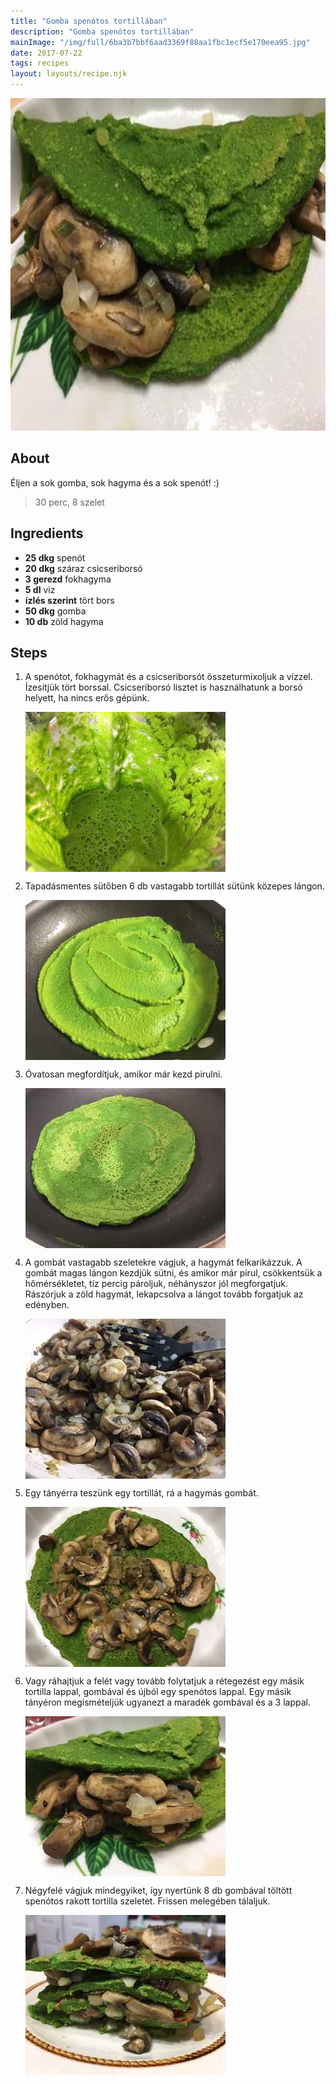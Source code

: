 ```yaml
---
title: "Gomba spenótos tortillában"
description: "Gomba spenótos tortillában"
mainImage: "/img/full/6ba3b7bbf6aad3369f88aa1fbc1ecf5e170eea95.jpg"
date: 2017-07-22
tags: recipes
layout: layouts/recipe.njk
---
```

                            
<p align="center"><a href="https://cookpad.com/hu/receptek/3013122-gomba-spenotos-tortillaban" rel="Recipe source page"><img width="751" height="532" src="/img/full/6ba3b7bbf6aad3369f88aa1fbc1ecf5e170eea95.jpg"/></a></p>

## About
<p class="mb-sm">Éljen a sok gomba, sok hagyma és a sok spenót! :)</p>

> 30 perc, 8 szelet 

## Ingredients
* **25 dkg** spenót
* **20 dkg** száraz csicseriborsó
* **3 gerezd** fokhagyma
* **5 dl** viz
* **ízlés szerint** tört bors
* **50 dkg** gomba
* **10 db** zöld hagyma

## Steps

1. A spenótot, fokhagymát és a csicseriborsót összeturmixoljuk a vízzel. Ízesítjük tört borssal. Csicseriborsó lisztet is használhatunk a borsó helyett, ha nincs erős gépünk.
 
    <p><img width="320" height="256" align="left" src="/img/full/eae8c7cfac5e6b0b92c36e49bb4d1b5409b6e01e.jpg"/></p><div style="clear: both"/>

2. Tapadásmentes sütőben 6 db vastagabb tortillát sütünk közepes lángon.
 
    <p><img width="320" height="256" align="left" src="/img/full/f4a522f03d292d687ecc8cfcb0304e1062f50099.jpg"/></p><div style="clear: both"/>

3. Óvatosan megfordítjuk, amikor már kezd pirulni.
 
    <p><img width="320" height="256" align="left" src="/img/full/02c5d031a2f27f787c8b6dd24022b78c0fbc1e7d.jpg"/></p><div style="clear: both"/>

4. A gombát vastagabb szeletekre vágjuk, a hagymát felkarikázzuk. A gombát magas lángon kezdjük sütni, és amikor már pirul, csökkentsük a hőmérsékletet, tíz percig pároljuk, néhányszor jól megforgatjuk. Rászórjuk a zöld hagymát, lekapcsolva a lángot tovább forgatjuk az edényben.
 
    <p><img width="320" height="256" align="left" src="/img/full/a556834072a1e2b633cc1e0cb4e776b5925bbb99.jpg"/></p><div style="clear: both"/>

5. Egy tányérra teszünk egy tortillát, rá a hagymás gombát.
 
    <p><img width="320" height="256" align="left" src="/img/full/8885358c634bc24e96dd0b733fd97346aacca061.jpg"/></p><div style="clear: both"/>

6. Vagy ráhajtjuk a felét vagy tovább folytatjuk a rétegezést egy másik tortilla lappal, gombával és újból egy spenótos lappal. Egy másik tányéron megismételjük ugyanezt a maradék gombával és a 3 lappal.
 
    <p><img width="320" height="256" align="left" src="/img/full/1fd74a923a4bc4df339075e9e5936baae2be9ac7.jpg"/></p><div style="clear: both"/>

7. Négyfelé vágjuk mindegyiket, így nyertünk 8 db gombával töltött spenótos rakott tortilla szeletet. Frissen melegében tálaljuk.
 
    <p><img width="320" height="256" align="left" src="/img/full/13b609c90d437763a71b414066ab6bc939e229e9.jpg"/></p><div style="clear: both"/>

